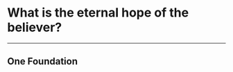 
<!-- .slide: data-background="white" -->
# What is the eternal **hope** of the believer?

---
<!-- .slide: <%= bg("unsplash-c333d6YEhi0-bible.jpg") %> -->
## One Foundation